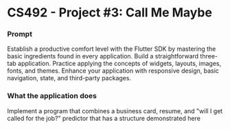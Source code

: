 # CS492 - Project #3: Call Me Maybe

### Prompt

Establish a productive comfort level with the Flutter SDK by mastering the basic ingredients found in every application. Build a straightforward three-tab application. Practice applying the concepts of widgets, layouts, images, fonts, and themes. Enhance your application with responsive design, basic navigation, state, and third-party packages.

### What the application does

Implement a program that combines a business card, resume, and "will I get called for the job?" predictor that has a structure demonstrated here
